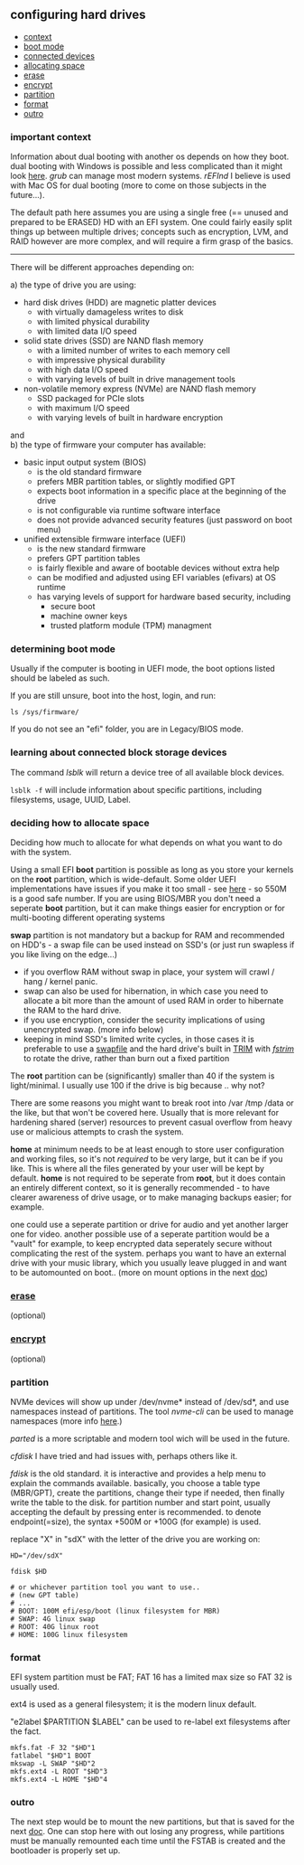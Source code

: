 ## configuring hard drives

* [context](#important-context)
* [boot mode](#determining-boot-mode)
* [connected devices](#learning-about-connected-block-storage-devices)
* [allocating space](#deciding-how-to-allocate-space)
* [erase](#erase)
* [encrypt](#encrypt)
* [partition](#partition)
* [format](#format)
* [outro](#outro)

### <a id=one> important context </a>

Information about dual booting with another os depends on how they boot. dual booting with Windows is possible and less complicated than it might look [here](https://wiki.archlinux.org/title/Dual_boot_with_Windows). _grub_ can manage most modern systems. _rEFInd_ I believe is used with Mac OS for dual booting (more to come on those subjects in the future...).

The default path here assumes you are using a single free (== unused and prepared to be ERASED) HD with an EFI system. One could fairly easily split things up between multiple drives; concepts such as encryption, LVM, and RAID however are more complex, and will require a firm grasp of the basics.

___

There will be different approaches depending on:

a) the type of drive you are using:

* hard disk drives (HDD) are magnetic platter devices 
  * with virtually damageless writes to disk 
  * with limited physical durability
  * with limited data I/O speed
* solid state drives (SSD) are NAND flash memory
  * with a limited number of writes to each memory cell
  * with impressive physical durability
  * with high data I/O speed
  * with varying levels of built in drive management tools
* non-volatile memory express (NVMe) are NAND flash memory
  * SSD packaged for PCIe slots
  * with maximum I/O speed
  * with varying levels of built in hardware encryption

and<br>
b) the type of firmware your computer has available:

* basic input output system (BIOS)
  * is the old standard firmware
  * prefers MBR partition tables, or slightly modified GPT
  * expects boot information in a specific place at the beginning of the drive
  * is not configurable via runtime software interface
  * does not provide advanced security features (just password on boot menu)
* unified extensible firmware interface (UEFI)
  * is the new standard firmware
  * prefers GPT partition tables
  * is fairly flexible and aware of bootable devices without extra help
  * can be modified and adjusted using EFI variables (efivars) at OS runtime
  * has varying levels of support for hardware based security, including 
    * secure boot
    * machine owner keys
    * trusted platform module (TPM) managment

### determining boot mode

Usually if the computer is booting in UEFI mode, the boot options listed should be labeled as such.

If you are still unsure, boot into the host, login, and run:
```
ls /sys/firmware/
```
If you do not see an "efi" folder, you are in Legacy/BIOS mode.

### learning about connected block storage devices

The command _lsblk_ will return a device tree of all available block devices.

```lsblk -f``` will include information about specific partitions, including filesystems, usage, UUID, Label.

### deciding how to allocate space

Deciding how much to allocate for what depends on what you want to do with the system.

Using a small EFI __boot__ partition is possible as long as you store your kernels on the __root__ partition, which is wide-default. Some older UEFI implementations have issues if you make it too small - see [here](https://www.rodsbooks.com/efi-bootloaders/principles.html) - so 550M is a good safe number. If you are using BIOS/MBR you don't need a seperate __boot__ partition, but it can make things easier for encryption or for multi-booting different operating systems<br>

__swap__ partition is not mandatory but a backup for RAM and recommended on HDD's - a swap file can be used instead on SSD's (or just run swapless if you like living on the edge...) 

* if you overflow RAM without swap in place, your system will crawl / hang / kernel panic.
* swap can also be used for hibernation, in which case you need to allocate a bit more than the amount of used RAM in order to hibernate the RAM to the hard drive.
* if you use encryption, consider the security implications of using unencrypted swap. (more info below)
* keeping in mind SSD's limited write cycles, in those cases it is preferable to use a [swapfile](https://wiki.archlinux.org/title/Swap#Swap_file) and the hard drive's built in [TRIM](https://wiki.archlinux.org/title/Solid_state_drive#TRIM) with [_fstrim_](https://man.archlinux.org/man/fstrim.8) to rotate the drive, rather than burn out a fixed partition<br>

The __root__ partition can be (significantly) smaller than 40 if the system is light/minimal. I usually use 100 if the drive is big because .. why not?

There are some reasons you might want to break root into /var /tmp /data or the like, but that won't be covered here. Usually that is more relevant for hardening shared (server) resources to prevent casual overflow from heavy use or malicious attempts to crash the system.

__home__ at minimum needs to be at least enough to store user configuration and working files, so it's not _required_ to be very large, but it can be if you like. This is where all the files generated by your user will be kept by default. __home__ is not required to be seperate from __root__, but it does contain an entirely different context, so it is generally recommended - to have clearer awareness of drive usage, or to make managing backups easier; for example.

one could use a seperate partition or drive for audio and yet another larger one for video. another possible use of a seperate partition would be a "vault" for example, to keep encrypted data seperately secure without complicating the rest of the system. perhaps you want to have an external drive with your music library, which you usually leave plugged in and want to be automounted on boot.. (more on mount options in the next [doc](install.md))

### [erase](erase.md) 
(optional)

### [encrypt](encrypt.md)
(optional)

### partition

NVMe devices will show up under /dev/nvme* instead of /dev/sd*, and use namespaces instead of partitions. The tool _nvme-cli_ can be used to manage namespaces (more info [here](https://wiki.archlinux.org/title/Solid_state_drive/NVMe).)

_parted_ is a more scriptable and modern tool wich will be used in the future. 

_cfdisk_ I have tried and had issues with, perhaps others like it.

_fdisk_ is the old standard. it is interactive and provides a help menu to explain the commands available. basically, you choose a table type (MBR/GPT), create the partitions, change their type if needed, then finally write the table to the disk. for partition number and start point, usually accepting the default by pressing enter is recommended. to denote endpoint(=size), the syntax +500M or +100G (for example) is used.

replace "X" in "sdX" with the letter of the drive you are working on:
```
HD="/dev/sdX"

fdisk $HD

# or whichever partition tool you want to use..
# (new GPT table)
# ...
# BOOT: 100M efi/esp/boot (linux filesystem for MBR)
# SWAP: 4G linux swap
# ROOT: 40G linux root
# HOME: 100G linux filesystem
```
### format

EFI system partition must be FAT; FAT 16 has a limited max size so FAT 32 is usually used.

ext4 is used as a general filesystem; it is the modern linux default.

"e2label $PARTITION $LABEL" can be used to re-label ext filesystems after the fact.

```
mkfs.fat -F 32 "$HD"1
fatlabel "$HD"1 BOOT
mkswap -L SWAP "$HD"2 
mkfs.ext4 -L ROOT "$HD"3
mkfs.ext4 -L HOME "$HD"4
```
### outro

The next step would be to mount the new partitions, but that is saved for the next [doc](install.md). One can stop here with out losing any progress, while partitions must be manually remounted each time until the FSTAB is created and the bootloader is properly set up.
